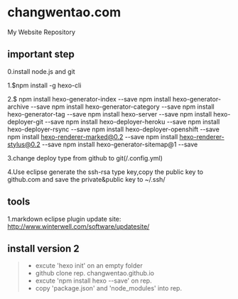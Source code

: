 changwentao.com
=================

My Website Repository

## important step
0.install node.js and git
 
1.$npm install -g hexo-cli

2.$
npm install hexo-generator-index --save
npm install hexo-generator-archive --save
npm install hexo-generator-category --save
npm install hexo-generator-tag --save
npm install hexo-server --save
npm install hexo-deployer-git --save
npm install hexo-deployer-heroku --save
npm install hexo-deployer-rsync --save
npm install hexo-deployer-openshift --save
npm install hexo-renderer-marked@0.2 --save
npm install hexo-renderer-stylus@0.2 --save
npm install hexo-generator-sitemap@1 --save

3.change deploy type from github to git(/.config.yml)

4.Use eclipse generate the ssh-rsa type key,copy the public key to github.com and save the private&public key to ~/.ssh/

## tools
1.markdown eclipse plugin update site:
http://www.winterwell.com/software/updatesite/



## install version 2
>*   excute 'hexo init' on an empty folder
>*   github clone rep. changwentao.github.io
>*   excute 'npm install hexo --save' on rep.
>*   copy 'package.json' and 'node_modules' into rep.